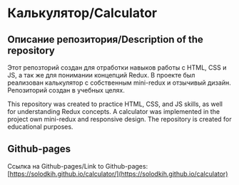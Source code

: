 # Калькулятор/Calculator

## Описание репозитория/Description of the repository

Этот репозторий создан для отработки навыков работы с HTML, CSS и  JS, а так же для понимании концепций Redux. В проекте был реализован калькулятор с собственным mini-redux и отзычивый дизайн.   
Репозиторий создан в учебных целях.

This repository was created to practice HTML, CSS, and JS skills, as well for understanding Redux concepts. A calculator was implemented in the project own mini-redux and responsive design.
The repository is created for educational purposes.

## Github-pages

Cсылка на Github-pages/Link to Github-pages:
[https://solodkih.github.io/calculator/](https://solodkih.github.io/calculator)